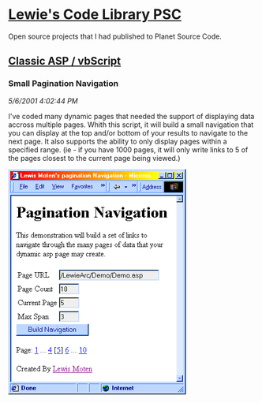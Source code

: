 # [Lewie's Code Library PSC](../../README.md)

Open source projects that I had published to Planet Source Code.

## [Classic ASP / vbScript](../README.md)

### Small Pagination Navigation

*5/6/2001 4:02:44 PM*

I've coded many dynamic pages that needed the support of displaying data accross multiple pages. Whith this script, it will build a small navigation that you can display at the top and/or bottom of your results to navigate to the next page. It also supports the ability to only display pages within a specified range. (ie - if you have 1000 pages, it will only write links to 5 of the pages closest to the current page being viewed.)

![Screenshot of Small Pagination Navigation](./screenshot.gif)



